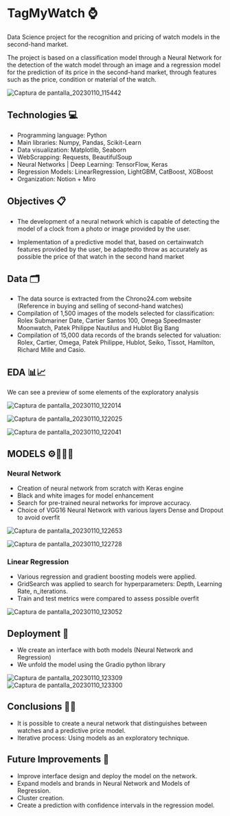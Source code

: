 # TagMyWatch ⌚

Data Science project for the recognition and pricing of watch models in the second-hand market.

The project is based on a classification model through a Neural Network for the detection of the watch model through an image and a regression model for the prediction of its price in the second-hand market, through features such as the price, condition or material of the watch.

![Captura de pantalla_20230110_115442](https://user-images.githubusercontent.com/119113483/211534190-2bd29697-5ca8-4eae-8524-3557573e5104.png)


## Technologies 💻

* Programming language: Python
* Main libraries: Numpy, Pandas, Scikit-Learn
* Data visualization: Matplotlib, Seaborn
* WebScrapping: Requests, BeautifulSoup
* Neural Networks | Deep Learning: TensorFlow, Keras
* Regression Models: LinearRegression, LightGBM, CatBoost, XGBoost
* Organization: Notion + Miro

## Objectives 📋

* The development of a neural network which is capable of detecting the model of a clock from a photo or image provided by the user.

* Implementation of a predictive model that, based on certainwatch features provided by the user, be adaptedto throw as accurately as possible the price of that watch in the second hand market

## Data 🗂️

* The data source is extracted from the Chrono24.com website (Reference in buying and selling of second-hand watches)
* Compilation of 1,500 images of the models selected for classification: Rolex Submariner Date, Cartier Santos 100, Omega Speedmaster Moonwatch, Patek Philippe Nautilus and Hublot Big Bang
* Compilation of 15,000 data records of the brands selected for valuation: Rolex, Cartier, Omega, Patek Philippe, Hublot, Seiko, Tissot, Hamilton, Richard Mille and Casio.

## EDA 📊📈

We can see a preview of some elements of the exploratory analysis

![Captura de pantalla_20230110_122014](https://user-images.githubusercontent.com/119113483/211538142-a55ad876-ed3f-40f7-ad3d-eed362a0f39b.png)


![Captura de pantalla_20230110_122025](https://user-images.githubusercontent.com/119113483/211538063-e183502c-9fce-45bc-837a-beee6e175d28.png)


![Captura de pantalla_20230110_122041](https://user-images.githubusercontent.com/119113483/211538226-4aac04fd-15d9-4bcd-834e-d734577d6d1f.png)


## MODELS ⚙️👨🏻‍💻

### Neural Network
* Creation of neural network from scratch with Keras engine
* Black and white images for model enhancement
* Search for pre-trained neural networks for improve accuracy.
* Choice of VGG16 Neural Network with various layers Dense and Dropout to avoid overfit

![Captura de pantalla_20230110_122653](https://user-images.githubusercontent.com/119113483/211540137-e0a9b644-3d07-4753-b26d-214fdc558bbb.png)

![Captura de pantalla_20230110_122728](https://user-images.githubusercontent.com/119113483/211540320-0cf11c56-8239-4635-a59b-8ada3f274acc.png)

### Linear Regression 

* Various regression and gradient boosting models were applied.
* GridSearch was applied to search for hyperparameters: Depth, Learning Rate, n_iterations.
* Train and test metrics were compared to assess possible overfit

![Captura de pantalla_20230110_123052](https://user-images.githubusercontent.com/119113483/211540932-c205a059-e66b-40b6-bf4c-f78d8dbaa6d9.png)


## Deployment 📲

* We create an interface with both models (Neural Network and Regression)
* We unfold the model using the Gradio python library

![Captura de pantalla_20230110_123309](https://user-images.githubusercontent.com/119113483/211541357-4570e0c5-b483-4e14-bdbb-ba8998a65ced.png)
![Captura de pantalla_20230110_123300](https://user-images.githubusercontent.com/119113483/211541364-967d2ab8-a1f2-4c32-9736-7a28b8c08059.png)


## Conclusions 🙇🏻

* It is possible to create a neural network that distinguishes between watches and a predictive price model.
* Iterative process: Using models as an exploratory technique.

## Future Improvements 💭

* Improve interface design and deploy the model on the network.
* Expand models and brands in Neural Network and Models of Regression.
* Cluster creation.
* Create a prediction with confidence intervals in the regression model.



